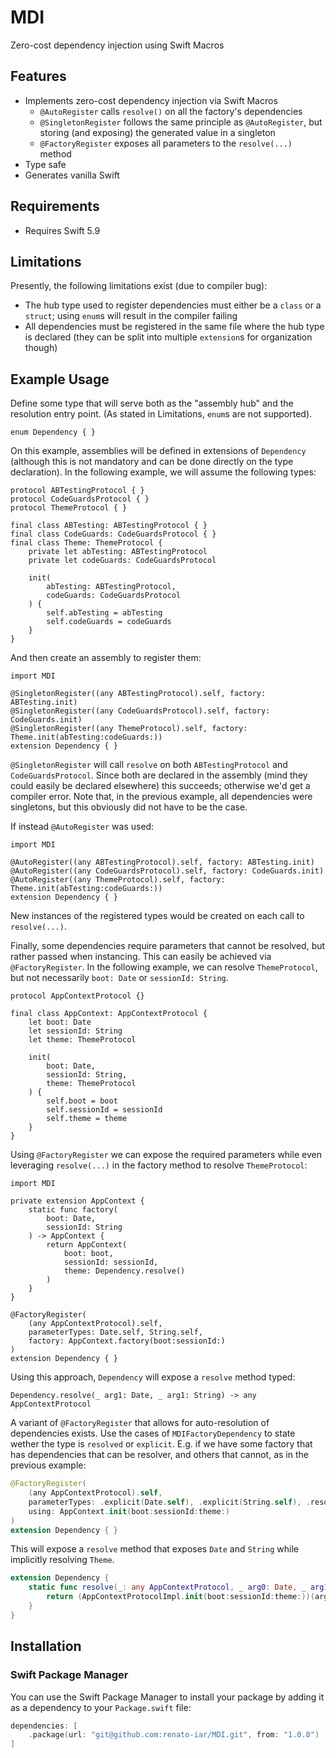 # MDI
Zero-cost dependency injection using Swift Macros

## Features

- Implements zero-cost dependency injection via Swift Macros
  - `@AutoRegister` calls `resolve()` on all the factory's dependencies
  - `@SingletonRegister` follows the same principle as `@AutoRegister`, but storing (and exposing) the generated value in a singleton
  - `@FactoryRegister` exposes all parameters to the `resolve(...)` method
- Type safe
- Generates vanilla Swift

## Requirements

- Requires Swift 5.9

## Limitations

Presently, the following limitations exist (due to compiler bug):

- The hub type used to register dependencies must either be a `class` or a `struct`; using `enum`s will result in the compiler failing
- All dependencies must be registered in the same file where the hub type is declared (they can be split into multiple `extension`s for organization though)

## Example Usage

Define some type that will serve both as the "assembly hub" and the resolution entry point.
(As stated in Limitations, `enum`s are not supported).

```
enum Dependency { }
```

On this example, assemblies will be defined in extensions of `Dependency` (although this is not mandatory and can be done directly on the type declaration).
In the following example, we will assume the following types:

```
protocol ABTestingProtocol { }
protocol CodeGuardsProtocol { }
protocol ThemeProtocol { }

final class ABTesting: ABTestingProtocol { }
final class CodeGuards: CodeGuardsProtocol { }
final class Theme: ThemeProtocol {
    private let abTesting: ABTestingProtocol
    private let codeGuards: CodeGuardsProtocol

    init(
        abTesting: ABTestingProtocol,
        codeGuards: CodeGuardsProtocol
    ) {
        self.abTesting = abTesting
        self.codeGuards = codeGuards
    }
}
```

And then create an assembly to register them:

```
import MDI

@SingletonRegister((any ABTestingProtocol).self, factory: ABTesting.init)
@SingletonRegister((any CodeGuardsProtocol).self, factory: CodeGuards.init)
@SingletonRegister((any ThemeProtocol).self, factory: Theme.init(abTesting:codeGuards:))
extension Dependency { }
```

`@SingletonRegister` will call `resolve` on both `ABTestingProtocol` and `CodeGuardsProtocol`.
Since both are declared in the assembly (mind they could easily be declared elsewhere) this succeeds; otherwise we'd get a compiler error.
Note that, in the previous example, all dependencies were singletons, but this obviously did not have to be the case.

If instead `@AutoRegister` was used:

```
import MDI

@AutoRegister((any ABTestingProtocol).self, factory: ABTesting.init)
@AutoRegister((any CodeGuardsProtocol).self, factory: CodeGuards.init)
@AutoRegister((any ThemeProtocol).self, factory: Theme.init(abTesting:codeGuards:))
extension Dependency { }
```

New instances of the registered types would be created on each call to `resolve(...)`.

Finally, some dependencies require parameters that cannot be resolved, but rather passed when instancing.
This can easily be achieved via `@FactoryRegister`.
In the following example, we can resolve `ThemeProtocol`, but not necessarily `boot: Date` or `sessionId: String`.

```
protocol AppContextProtocol {}

final class AppContext: AppContextProtocol {
    let boot: Date
    let sessionId: String
    let theme: ThemeProtocol

    init(
        boot: Date,
        sessionId: String,
        theme: ThemeProtocol
    ) {
        self.boot = boot
        self.sessionId = sessionId
        self.theme = theme
    }
}
```

Using `@FactoryRegister` we can expose the required parameters while even leveraging `resolve(...)` in the factory method to resolve `ThemeProtocol`:

```
import MDI

private extension AppContext {
    static func factory(
        boot: Date,
        sessionId: String
    ) -> AppContext {
        return AppContext(
            boot: boot,
            sessionId: sessionId,
            theme: Dependency.resolve()
        )
    }
}

@FactoryRegister(
    (any AppContextProtocol).self,
    parameterTypes: Date.self, String.self,
    factory: AppContext.factory(boot:sessionId:)
)
extension Dependency { }
```

Using this approach, `Dependency` will expose a `resolve` method typed:
```
Dependency.resolve(_ arg1: Date, _ arg1: String) -> any AppContextProtocol
``````

A variant of `@FactoryRegister` that allows for auto-resolution of dependencies exists.
Use the cases of `MDIFactoryDependency` to state wether the type is `resolved` or `explicit`.
E.g. if we have some factory that has dependencies that can be resolver, and others that cannot, as in the previous example:

```swift
@FactoryRegister(
    (any AppContextProtocol).self,
    parameterTypes: .explicit(Date.self), .explicit(String.self), .resolved((any Theme).self),
    using: AppContext.init(boot:sessionId:theme:)
)
extension Dependency { }
```

This will expose a `resolve` method that exposes `Date` and `String` while  implicitly resolving `Theme`.

```swift
extension Dependency {
    static func resolve(_: any AppContextProtocol, _ arg0: Date, _ arg1: String) -> any AppContextProtocol {
        return (AppContextProtocolImpl.init(boot:sessionId:theme:))(arg0, arg1, Self.resolve())
    }
}
```

## Installation

### Swift Package Manager

You can use the Swift Package Manager to install your package by adding it as a dependency to your `Package.swift` file:

```swift
dependencies: [
    .package(url: "git@github.com:renato-iar/MDI.git", from: "1.0.0")
]
